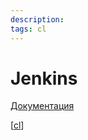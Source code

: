 ```yaml
---
description: 
tags: cl
---
```

# Jenkins

[Документация](https://pkg.jenkins.io/debian-stable/)

[[cl]]

[//begin]: # "Autogenerated link references for markdown compatibility"
[cl]: ../lists/cl "Непрервыная интеграция"
[//end]: # "Autogenerated link references"
